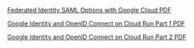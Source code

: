 
[Federated Identity SAML Options with Google Cloud PDF](./federated_identity_saml_options_with_google_cloud.pdf)



[Google Identity and OpenID Connect on Cloud Run Part 1 PDF](./google_identity_and_openid_connect_on_cloud_run_p1.pdf)

[Google Identity and OpenID Connect on Cloud Run Part 2 PDF](./google_identity_and_openid_connect_on_cloud_run_p2.pdf)

